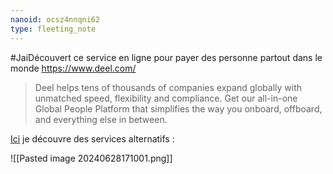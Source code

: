 ```yaml
---
nanoid: ocsz4nnqni62
type: fleeting_note
---
```

#JaiDécouvert ce service en ligne pour payer des personne partout dans le monde  https://www.deel.com/

> Deel helps tens of thousands of companies expand globally with unmatched speed, flexibility and compliance. Get our all-in-one Global People Platform that simplifies the way you onboard, offboard, and everything else in between.

[Ici](https://www.deel.com/deel-vs-competitors) je découvre des services alternatifs :

![[Pasted image 20240628171001.png]]
